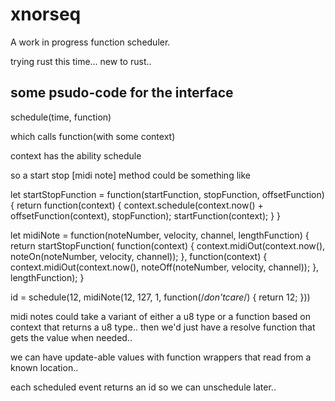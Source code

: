 # xnorseq

A work in progress function scheduler.

trying rust this time... new to rust..


## some psudo-code for the interface

schedule(time, function)

which calls function(with some context)

context has the ability schedule

so a start stop [midi note] method could be something like

let startStopFunction = function(startFunction, stopFunction, offsetFunction) {
	return function(context) {
		context.schedule(context.now() + offsetFunction(context), stopFunction);
		startFunction(context);
	}
}

let midiNote = function(noteNumber, velocity, channel, lengthFunction) {
	return startStopFunction(
		function(context) { context.midiOut(context.now(), noteOn(noteNumber, velocity, channel)); },
		function(context) { context.midiOut(context.now(), noteOff(noteNumber, velocity, channel)); },
		lengthFunction);
}

id = schedule(12, midiNote(12, 127, 1, function(/*don'tcare*/) { return 12; }))

midi notes could take a variant of either a u8 type or a function based on context that returns a u8 type.. then we'd just have a resolve function that gets the value when needed..

we can have update-able values with function wrappers that read from a known location..

each scheduled event returns an id so we can unschedule later..
